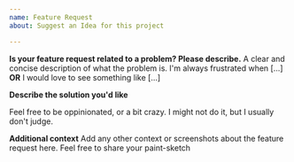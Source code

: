 ```yaml
---
name: Feature Request
about: Suggest an Idea for this project

---
```


**Is your feature request related to a problem? Please describe.**
A clear and concise description of what the problem is. I'm always frustrated when [...]
**OR**
I would love to see something like [...]

**Describe the solution you'd like**

Feel free to be oppinionated, or a bit crazy. 
I might not do it, but I usually don't judge. 

**Additional context**
Add any other context or screenshots about the feature request here.
Feel free to share your paint-sketch